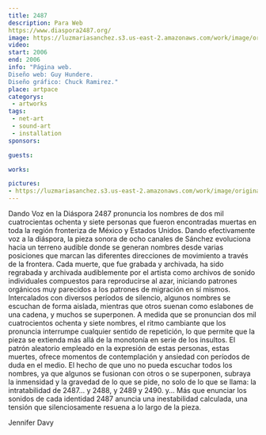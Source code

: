 ```yaml
---
title: 2487
description: Para Web
https://www.diaspora2487.org/
image: https://luzmariasanchez.s3.us-east-2.amazonaws.com/work/image/original/diaspora2487_wsite.jpg
video: 
start: 2006
end: 2006
info: "Página web.
Diseño web: Guy Hundere.
Diseño gráfico: Chuck Ramirez."
place: artpace
categorys:
 - artworks
tags: 
 - net-art
 - sound-art
 - installation
sponsors:

guests:

works:

pictures:
- https://luzmariasanchez.s3.us-east-2.amazonaws.com/work/image/original/diaspora2487_wsite.jpg
---
```


Dando Voz en la Diáspora 2487 pronuncia los nombres de dos mil cuatrocientas ochenta y siete personas que fueron encontradas muertas en toda la región fronteriza de México y Estados Unidos. Dando efectivamente voz a la diáspora, la pieza sonora de ocho canales de Sánchez evoluciona hacia un terreno audible donde se generan nombres desde varias posiciones que marcan las diferentes direcciones de movimiento a través de la frontera. Cada muerte, que fue grabada y archivada, ha sido regrabada y archivada audiblemente por el artista como archivos de sonido individuales compuestos para reproducirse al azar, iniciando patrones orgánicos muy parecidos a los patrones de migración en sí mismos. Intercalados con diversos períodos de silencio, algunos nombres se escuchan de forma aislada, mientras que otros suenan como eslabones de una cadena, y muchos se superponen. A medida que se pronuncian dos mil cuatrocientos ochenta y siete nombres, el ritmo cambiante que los pronuncia interrumpe cualquier sentido de repetición, lo que permite que la pieza se extienda más allá de la monotonía en serie de los insultos. El patrón aleatorio empleado en la expresión de estas personas, estas muertes, ofrece momentos de contemplación y ansiedad con períodos de duda en el medio. El hecho de que uno no pueda escuchar todos los nombres, ya que algunos se fusionan con otros o se superponen, subraya la inmensidad y la gravedad de lo que se pide, no solo de lo que se llama: la intratabilidad de 2487... y 2488, y 2489 y 2490. y… Más que enunciar los sonidos de cada identidad 2487 anuncia una inestabilidad calculada, una tensión que silenciosamente resuena a lo largo de la pieza.

 
Jennifer Davy